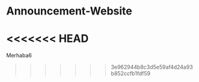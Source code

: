 # Announcement-Website
<<<<<<< HEAD
=======
Merhaba6
>>>>>>> 3e962944b8c3d5e59af4d24a93b852ccfb1fdf59
